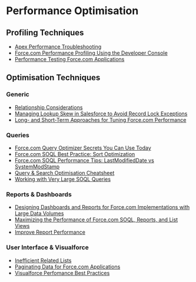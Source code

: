 

# Performance Optimisation


## Profiling Techniques
* [Apex Performance Troubleshooting](https://developer.salesforce.com/blogs/engineering/2014/09/apex-performance-troubleshooting.html)
* [Force.com Performance Profiling Using the Developer Console](https://developer.salesforce.com/blogs/engineering/2013/05/force-com-performance-profiling-using-the-developer-console.html)
* [Performance Testing Force.com Applications](https://developer.salesforce.com/blogs/engineering/2013/09/performance-testing-force-com-application.html)

## Optimisation Techniques

### Generic
* [Relationship Considerations](https://help.salesforce.com/HTViewHelpDoc?id=relationships_considerations.htm&amp;language=en_US)
* [Managing Lookup Skew in Salesforce to Avoid Record Lock Exceptions](https://developer.salesforce.com/blogs/engineering/2013/04/managing-lookup-skew-to-avoid-record-lock-exceptions.html)
* [Long- and Short-Term Approaches for Tuning Force.com Performance](https://developer.salesforce.com/blogs/engineering/2013/03/long-and-short-term-approaches-for-tuning-force-com-performance.html)


### Queries
* [Force.com Query Optimizer Secrets You Can Use Today](https://developer.salesforce.com/blogs/engineering/2013/12/force-com-query-optimizer-secrets-you-can-use-today.html)
* [Force.com SOQL Best Practice: Sort Optimization](https://developer.salesforce.com/blogs/engineering/2014/03/force-com-soql-best-practice-sort-optimization.html)
* [Force.com SOQL Performance Tips: LastModifiedDate vs SystemModStamp](https://developer.salesforce.com/blogs/engineering/2014/11/force-com-soql-performance-tips-systemmodstamp-vs-lastmodifieddate-2.html)
* [Query & Search Optimisation Cheatsheet](http://s3.amazonaws.com/dfc-wiki/en/images/0/0e/Db-query-search-optimization-cheat-sheet.pdf)
* [Working with Very Large SOQL Queries](https://developer.salesforce.com/docs/atlas.en-us.apexcode.meta/apexcode/langCon_apex_SOQL_VLSQ.htm)


### Reports & Dashboards
* [Designing Dashboards and Reports for Force.com Implementations with Large Data Volumes
](https://developer.salesforce.com/blogs/engineering/2013/08/designing-dashboards-and-reports-for-force-com-implementations-with-large-data-volumes.html)
* [Maximizing the Performance of Force.com SOQL, Reports, and List Views](https://developer.salesforce.com/blogs/engineering/2013/07/maximizing-the-performance-of-force-com-soql-reports-and-list-views.html)
* [Improve Report Performance](https://help.salesforce.com/HTViewHelpDoc?id=improving_report_performance.htm&amp;language=en_US)


### User Interface & Visualforce
* [Inefficient Related Lists](https://help.salesforce.com/apex/HTViewSolution?urlname=Inefficient-Related-Lists&language=en_US)
* [Paginating Data for Force.com Applications](https://developer.salesforce.com/page/Paginating_Data_for_Force.com_Applications)
* [Visualforce Perfomance Best Practices](https://resources.docs.salesforce.com/sfdc/pdf/salesforce_visualforce_best_practices.pdf)
